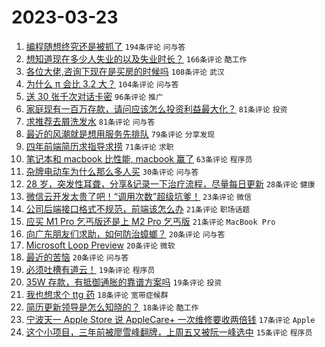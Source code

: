 # 2023-03-23

1. [编程随想终究还是被抓了](https://www.v2ex.com/t/926477) `194条评论` `问与答`
1. [想知道现在多少人失业的以及失业时长？](https://www.v2ex.com/t/926412) `166条评论` `酷工作`
1. [各位大佬,咨询下现在是买房的时候吗](https://www.v2ex.com/t/926397) `108条评论` `武汉`
1. [为什么 π 会比 3.2 大？](https://www.v2ex.com/t/926432) `104条评论` `问与答`
1. [送 30 张千次对话卡密](https://www.v2ex.com/t/926423) `96条评论` `推广`
1. [家庭现有一百万存款，请问应该怎么投资利益最大化？](https://www.v2ex.com/t/926512) `81条评论` `投资`
1. [求推荐去屑洗发水](https://www.v2ex.com/t/926425) `81条评论` `问与答`
1. [最近的风潮就是想用服务先排队](https://www.v2ex.com/t/926430) `79条评论` `分享发现`
1. [四年前端简历求指导求捞](https://www.v2ex.com/t/926406) `71条评论` `求职`
1. [笔记本和 macbook 比性能, macbook 赢了](https://www.v2ex.com/t/926447) `63条评论` `程序员`
1. [杂牌电动车为什么那么多人买](https://www.v2ex.com/t/926571) `30条评论` `问与答`
1. [28 岁，突发性耳聋，分享&记录一下治疗流程，尽量每日更新](https://www.v2ex.com/t/926650) `28条评论` `健康`
1. [微信云开发太贵了吧！“调用次数”超级坑爹！](https://www.v2ex.com/t/926577) `23条评论` `微信`
1. [公司后端接口格式不规范，前端该怎么办](https://www.v2ex.com/t/926469) `21条评论` `职场话题`
1. [应买 M1 Pro 乞丐版还是上 M2 Pro 乞丐版](https://www.v2ex.com/t/926422) `21条评论` `MacBook Pro`
1. [向广东朋友们求助，如何防治蟑螂？](https://www.v2ex.com/t/926686) `20条评论` `问与答`
1. [Microsoft Loop Preview](https://www.v2ex.com/t/926444) `20条评论` `微软`
1. [最近的苦恼](https://www.v2ex.com/t/926438) `20条评论` `问与答`
1. [必须吐槽有道云！](https://www.v2ex.com/t/926518) `19条评论` `程序员`
1. [35W 存款，有抵御通胀的靠谱方案吗](https://www.v2ex.com/t/926437) `19条评论` `投资`
1. [我也想求个 ttg 药](https://www.v2ex.com/t/926607) `18条评论` `宽带症候群`
1. [简历更新领导是怎么知晓的？](https://www.v2ex.com/t/926566) `18条评论` `酷工作`
1. [宁波天一 Apple Store 说 AppleCare+ 一次维修要收两倍钱](https://www.v2ex.com/t/926570) `17条评论` `Apple`
1. [这个小项目，三年前被廖雪峰翻牌，上周五又被阮一峰选中](https://www.v2ex.com/t/926402) `15条评论` `程序员`

